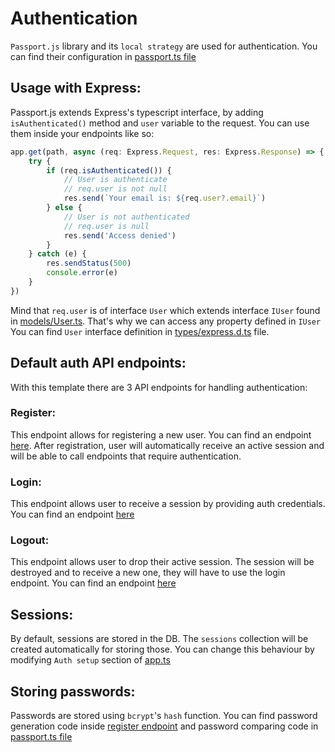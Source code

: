 # Authentication

`Passport.js` library and its `local strategy` are used for authentication. You can find their configuration in 
[passport.ts file](src/lib/passport.ts)


## Usage with Express:

Passport.js extends Express's typescript interface, by adding `isAuthenticated()` method and `user` variable to the 
request. You can use them inside your endpoints like so:

``` js
app.get(path, async (req: Express.Request, res: Express.Response) => {
    try {
        if (req.isAuthenticated()) {
            // User is authenticate
            // req.user is not null
            res.send(`Your email is: ${req.user?.email}`)
        } else {
            // User is not authenticated
            // req.user is null
            res.send('Access denied')
        }
    } catch (e) {
        res.sendStatus(500)
        console.error(e)        
    }
})
```

Mind that `req.user` is of interface `User` which extends interface `IUser` found in 
[models/User.ts](src/models/User.ts). That's why we can access any property defined in `IUser` \
You can find `User` interface definition in [types/express.d.ts](src/types/express.d.ts) file. 


## Default auth API endpoints: 
With this template there are 3 API endpoints for handling authentication:

### Register:
This endpoint allows for registering a new user. You can find an endpoint [here](src/api/auth/register.ts). 
After registration, user will automatically receive an active session and will be able to call endpoints that 
require authentication.

### Login:
This endpoint allows user to receive a session by providing auth credentials. You can find an endpoint 
[here](src/api/auth/login.ts)

### Logout:
This endpoint allows user to drop their active session. The session will be destroyed and to receive a new one, they 
will have to use the login endpoint. You can find an endpoint [here](src/api/auth/logout.ts)

## Sessions:
By default, sessions are stored in the DB. The `sessions` collection will be created automatically for storing those. 
You can change this behaviour by modifying `Auth setup` section of [app.ts](src/app.ts)

## Storing passwords:
Passwords are stored using `bcrypt`'s `hash` function. You can find password generation code inside 
[register endpoint](src/api/auth/register.ts) and password comparing code in 
[passport.ts file](src/lib/passport.ts)
